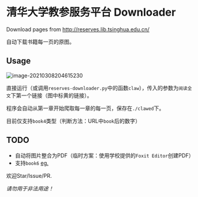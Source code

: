 # 清华大学教参服务平台 Downloader
Download pages from http://reserves.lib.tsinghua.edu.cn/

自动下载书籍每一页的原图。

## Usage

![image-20210308204615230](https://i.loli.net/2021/03/08/zVAYweuK7cHk5os.png)

直接运行（或调用`reserves-downloader.py`中的函数`claw`），传入的参数为`阅读全文`下第一个链接（图中标黄的链接）。

程序会自动从第一章开始爬取每一章的每一页，保存在`./clawed`下。

目前仅支持`book4`类型（判断方法：URL中`book`后的数字）

## TODO
- 自动将图片整合为PDF（临时方案：使用学校提供的`Foxit Editor`创建PDF）
- 支持`book6` [eg.](http://reserves.lib.tsinghua.edu.cn/book6/00009127/00009127000/files/mobile/1.jpg)

欢迎Star/Issue/PR.

*请勿用于非法用途！*